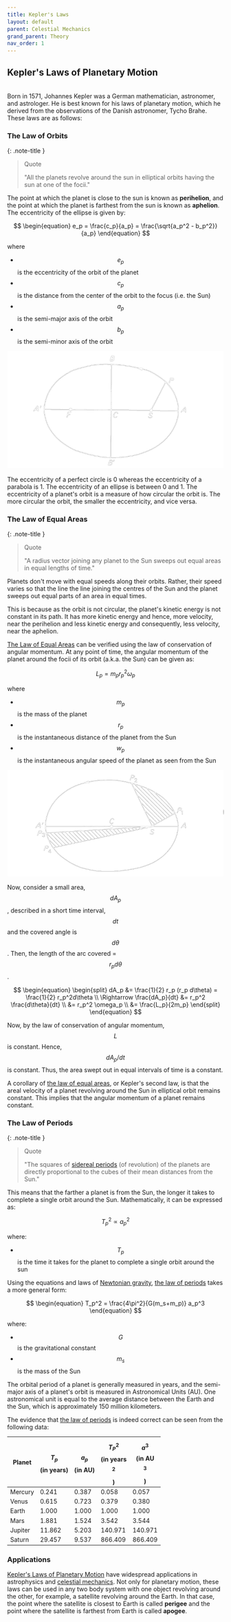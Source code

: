 ```yaml
---
title: Kepler's Laws
layout: default
parent: Celestial Mechanics
grand_parent: Theory
nav_order: 1
---
```


## Kepler's Laws of Planetary Motion

<br />
Born in 1571, Johannes Kepler was a German mathematician, astronomer, and astrologer. He is best known for his laws of planetary motion, which he derived from the observations of the Danish astronomer, Tycho Brahe. These laws are as follows:

### The Law of Orbits

{: .note-title }

> Quote
>
> "All the planets revolve around the sun in elliptical orbits having the sun at one of the focii."

The point at which the planet is close to the sun is known as **perihelion**, and the point at which the planet is farthest from the sun is known as **aphelion**. The eccentricity of the ellipse is given by:

$$
\begin{equation}
  e_p = \frac{c_p}{a_p} = \frac{\sqrt{a_p^2 - b_p^2}}{a_p}
\end{equation}
$$

where

- $$e_p$$ is the eccentricity of the orbit of the planet
- $$c_p$$ is the distance from the center of the orbit to the focus (i.e. the Sun)
- $$a_p$$ is the semi-major axis of the orbit
- $$b_p$$ is the semi-minor axis of the orbit

![First Law](../../assets/images/theory/celestial%20mechanics/keplers%20laws/first%20law.png)

The eccentricity of a perfect circle is 0 whereas the eccentricity of a parabola is 1. The eccentricity of an ellipse is between 0 and 1. The eccentricity of a planet's orbit is a measure of how circular the orbit is. The more circular the orbit, the smaller the eccentricity, and vice versa.

### The Law of Equal Areas

{: .note-title }

> Quote
>
> "A radius vector joining any planet to the Sun sweeps out equal areas in equal lengths of time."

Planets don't move with equal speeds along their orbits. Rather, their speed varies so that the line the line joining the centres of the Sun and the planet sweeps out equal parts of an area in equal times.

This is because as the orbit is not circular, the planet's kinetic energy is not constant in its path. It has more kinetic energy and hence, more velocity, near the perihelion and less kinetic energy and consequently, less velocity, near the aphelion.

[The Law of Equal Areas](#the-law-of-equal-areas) can be verified using the law of conservation of angular momentum. At any point of time, the angular momentum of the planet around the focii of its orbit (a.k.a. the Sun) can be given as:

$$
\begin{equation}
  L_p = m_pr_p^2\omega_p
\end{equation}
$$

where

- $$m_p$$ is the mass of the planet
- $$r_p$$ is the instantaneous distance of the planet from the Sun
- $$w_p$$ is the instantaneous angular speed of the planet as seen from the Sun

![Second Law](../../assets/images/theory/celestial%20mechanics/keplers%20laws/second%20law.png)

Now, consider a small area, $$dA_p$$, described in a short time interval, $$dt$$ and the covered angle is $$d\theta$$. Then, the length of the arc covered = $$r_p d\theta$$.

$$
\begin{equation}
  \begin{split}
    dA_p &= \frac{1}{2} r_p (r_p d\theta) = \frac{1}{2} r_p^2d\theta \\
    \Rightarrow \frac{dA_p}{dt} &= r_p^2 \frac{d\theta}{dt} \\
    &= r_p^2 \omega_p \\
    &= \frac{L_p}{2m_p}
  \end{split}
\end{equation}
$$

Now, by the law of conservation of angular momentum, $$L$$ is constant. Hence, $$dA_p/dt$$ is constant. Thus, the area swept out in equal intervals of time is a constant.

A corollary of [the law of equal areas](#the-law-of-equal-areas), or Kepler's second law, is that the areal velocity of a planet revolving around the Sun in elliptical orbit remains constant. This implies that the angular momentum of a planet remains constant.

### The Law of Periods

{: .note-title }

> Quote
>
> "The squares of [sidereal periods](../../observation/timekeeping/day.html#sidereal-day) (of revolution) of the planets are directly proportional to the cubes of their mean distances from the Sun."

This means that the farther a planet is from the Sun, the longer it takes to complete a single orbit around the Sun. Mathematically, it can be expressed as:

$$
\begin{equation}
  T_p^2 \propto a_p^2
\end{equation}
$$

where:

- $$T_p$$ is the time it takes for the planet to complete a single orbit around the sun

Using the equations and laws of [Newtonian gravity](./newtonian%20gravity.html), [the law of periods](#the-law-of-periods) takes a more general form:

$$
\begin{equation}
  T_p^2 = \frac{4\pi^2}{G(m_s+m_p)} a_p^3
\end{equation}
$$

where:

- $$G$$ is the gravitational constant
- $$m_s$$ is the mass of the Sun

The orbital period of a planet is generally measured in years, and the semi-major axis of a planet's orbit is measured in Astronomical Units (AU). One astronomical unit is equal to the average distance between the Earth and the Sun, which is approximately 150 million kilometers.

The evidence that [the law of periods](#the-law-of-periods) is indeed correct can be seen from the following data:

| Planet  | $$T_p$$ (in years) | $$a_p$$ (in AU) | $$T_P^2$$ (in years$$^2$$) | $$a^3$$ (in AU$$^3$$) |
| ------- | ------------------ | --------------- | -------------------------- | --------------------- |
| Mercury | 0.241              | 0.387           | 0.058                      | 0.057                 |
| Venus   | 0.615              | 0.723           | 0.379                      | 0.380                 |
| Earth   | 1.000              | 1.000           | 1.000                      | 1.000                 |
| Mars    | 1.881              | 1.524           | 3.542                      | 3.544                 |
| Jupiter | 11.862             | 5.203           | 140.971                    | 140.971               |
| Saturn  | 29.457             | 9.537           | 866.409                    | 866.409               |

### Applications

[Kepler's Laws of Planetary Motion](#keplers-laws-of-planetary-motion) have widespread applications in astrophysics and [celestial mechanics](../celestial%20mechanics). Not only for planetary motion, these laws can be used in any two body system with one object revolving around the other, for example, a satellite revolving around the Earth. In that case, the point where the satellite is closest to Earth is called **perigee** and the point where the satellite is farthest from Earth is called **apogee**.
